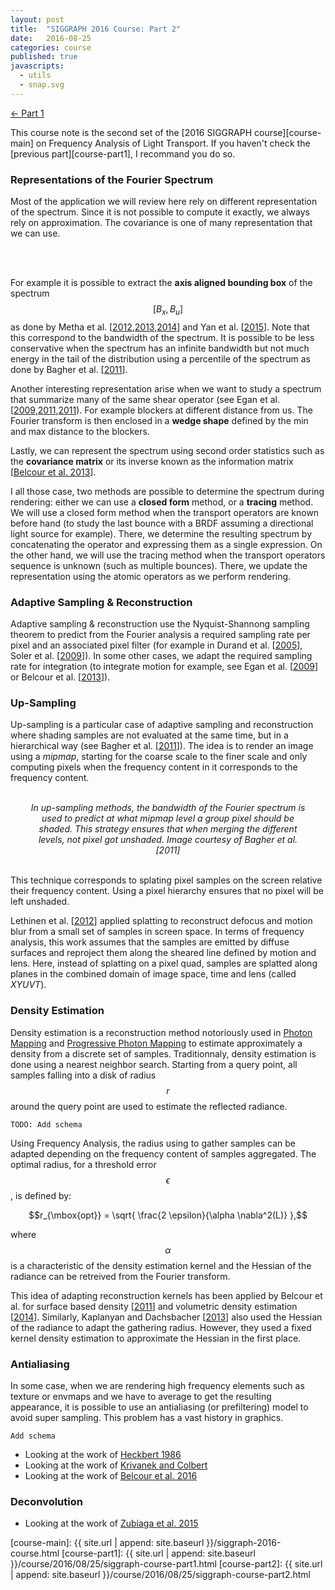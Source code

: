 ```yaml
---
layout: post
title:  "SIGGRAPH 2016 Course: Part 2"
date:   2016-08-25
categories: course
published: true
javascripts:
  - utils
  - snap.svg
---
```


<div style="width:100%;"><a style="float:left;" href="{{site.url | append: site.baseurl }}/course/2016/08/25/siggraph-course-part1.html">&larr; Part 1</a></div><br />

This course note is the second set of the [2016 SIGGRAPH course][course-main] on Frequency Analysis of Light Transport. If you haven't check the [previous part][course-part1], I recommand you do so.

### Representations of the Fourier Spectrum

Most of the application we will review here rely on different representation of the spectrum. Since it is not possible to compute it exactly, we always rely on approximation. The covariance is one of many representation that we can use.

<center>
<object type="image/svg+xml" data="{{ site.url | append: site.baseurl }}/data/svg/course-representation01.svg" width="100%" id="course-representation01"></object><br />
</center><br />

For example it is possible to extract the **axis aligned bounding box** of the spectrum $$[B_x, B_u]$$ as done by Metha et al. [[2012][mehta2012],[2013][metha2013],[2014][metha2014]] and Yan et al. [[2015][yan2015]]. Note that this correspond to the bandwidth of the spectrum. It is possible to be less conservative when the spectrum has an infinite bandwidth but not much energy in the tail of the distribution using a percentile of the spectrum as done by Bagher et al. [[2011][bagher2011]].

Another interesting representation arise when we want to study a spectrum that summarize many of the same shear operator (see Egan et al. [[2009][egan2009],[2011][egan2011a],[2011][egan2011b]). For example blockers at different distance from us. The Fourier transform is then enclosed in a **wedge shape** defined by the min and max distance to the blockers.

Lastly, we can represent the spectrum using second order statistics such as the **covariance matrix** or its inverse known as the information matrix [[Belcour et al. 2013][belcour2013]].

I all those case, two methods are possible to determine the spectrum during rendering: either we can use a **closed form** method, or a **tracing** method. We will use a closed form method when the transport operators are known before hand (to study the last bounce with a BRDF assuming a directional light source for example). There, we determine the resulting spectrum by concatenating the operator and expressing them as a single expression. On the other hand, we will use the tracing method when the transport operators sequence is unknown (such as multiple bounces). There, we update the representation using the atomic operators as we perform rendering.



### Adaptive Sampling & Reconstruction

Adaptive sampling & reconstruction use the Nyquist-Shannong sampling theorem to predict from the Fourier analysis a required sampling rate per pixel and an associated pixel filter (for example in Durand et al. [[2005][durand2005]], Soler et al. [[2009][soler2009]]). In some other cases, we adapt the required sampling rate for integration (to integrate motion for example, see Egan et al. [[2009][egan2009]] or Belcour et al. [[2013][belcour2013]]).

<center>
<div style="position:relative;width:100%">
<object width="100%" data="{{ site.url | append: site.baseurl }}/data/svg/course-applications01.svg" type="image/svg+xml"></object>
</div>
</center>


### Up-Sampling

Up-sampling is a particular case of adaptive sampling and reconstruction where shading samples are not evaluated at the same time, but in a hierarchical way (see Bagher et al. [[2011][bagher2011]]). The idea is to render an image using a *mipmap*, starting for the coarse scale to the finer scale and only computing pixels when the frequency content in it corresponds to the frequency content.

<center>
<div style="position:relative;width:100%">
<object width="100%" data="{{ site.url | append: site.baseurl }}/data/svg/course-applications02.svg" type="image/svg+xml"></object>
</div><br />
<div style="width:90%"><em>In up-sampling methods, the bandwidth of the Fourier spectrum is used to predict at what mipmap level a group pixel should be shaded. This strategy ensures that when merging the different levels, not pixel got unshaded. Image courtesy of Bagher et al. [2011]</em></div>
</center><br />

This technique corresponds to splating pixel samples on the screen relative their frequency content. Using a pixel hierarchy ensures that no pixel will be left unshaded.

Lethinen et al. [[2012][lethinen2012]] applied splatting to reconstruct defocus and motion blur from a small set of samples in screen space. In terms of frequency analysis, this work assumes that the samples are emitted by diffuse surfaces and reproject them along the sheared line defined by motion and lens. Here, instead of splatting on a pixel quad, samples are splatted along planes in the combined domain of image space, time and lens (called *XYUVT*).

### Density Estimation

Density estimation is a reconstruction method notoriously used in [Photon Mapping][jensen1995] and [Progressive Photon Mapping][hachisuka2009] to estimate approximately a density from a discrete set of samples. Traditionnaly, density estimation is done using a nearest neighbor search. Starting from a query point, all samples falling into a disk of radius $$r$$ around the query point are used to estimate the reflected radiance.

    TODO: Add schema

<!--
$$E[S_N \star k] = f \star k$$
-->

Using Frequency Analysis, the radius using to gather samples can be adapted depending on the frequency content of samples aggregated. The optimal radius, for a threshold error $$\epsilon$$, is defined by:

$$r_{\mbox{opt}} = \sqrt{ \frac{2 \epsilon}{\alpha \nabla^2(L)} },$$

where $$\alpha$$ is a characteristic of the density estimation kernel and the Hessian of the radiance can be retreived from the Fourier transform.

This idea of adapting reconstruction kernels has been applied by Belcour et al. for surface based density [[2011][belcour2011]] and volumetric density estimation [[2014][belcour2014]]. Similarly, Kaplanyan and Dachsbacher [[2013][kaplanyan2013]] also used the Hessian of the radiance to adapt the gathering radius. However, they used a fixed kernel density estimation to approximate the Hessian in the first place.

[jensen1995]: http://photonmapping.org
[hachisuka2009]: http://todo.fr

### Antialiasing

In some case, when we are rendering high frequency elements such as texture or envmaps and we have to average to get the resulting appearance, it is possible to use an antialiasing (or prefiltering) model to avoid super sampling. This problem has a vast history in graphics.

    Add schema

 + Looking at the work of [Heckbert 1986][heckbert1986]
 + Looking at the work of [Krivanek and Colbert][krivanek2008]
 + Looking at the work of [Belcour et al. 2016][belcour2016]

### Deconvolution

 + Looking at the work of [Zubiaga et al. 2015][zubiaga2015]

[course-main]:  {{ site.url | append: site.baseurl }}/siggraph-2016-course.html
[course-part1]: {{ site.url | append: site.baseurl }}/course/2016/08/25/siggraph-course-part1.html
[course-part2]: {{ site.url | append: site.baseurl }}/course/2016/08/25/siggraph-course-part2.html

[heckbert1986]: http://tood.fr
[durand2005]:   http://hal.inria.fr/todo
[soler2009]:    http://hal.inria.fr/todo
[egan2009]:     http://www.cs.columbia.edu/cg/mb/
[egan2011a]:    http://graphics.berkeley.edu/papers/Egan-PFF-2011-12/index.html
[egan2011b]:    http://graphics.berkeley.edu/papers/Egan-FAS-2011-04/index.html
[krivanek2008]: http://todo.com/
[belcour2011]:  http://hal.inria.fr/todo
[bagher2011]:   http://hal.inria.fr/todo
[lethinen2012]: http://hal.inria.fr/todo
[mehta2012]:    http://graphics.berkeley.edu/papers/UdayMehta-AAF-2012-12/index.html
[belcour2013]:  http://hal.inria.fr/todo
[kaplanyan2013]:http://cg.ivd.kit.edu/english/APPM.php
[metha2013]:    http://graphics.berkeley.edu/papers/Udaymehta-IPB-2013-07/index.html
[metha2014]:    http://dl.acm.org/citation.cfm?id=2601113&CFID=610675972&CFTOKEN=79354783
[belcour2014]:  http://hal.inria.fr/todo
[yan2015]:      http://dl.acm.org/citation.cfm?id=2816814&CFID=610675972&CFTOKEN=79354783
[zubiaga2015]:  http://hal.inria.fr/todo
[belcour2016]:  http://hal.inria.fr/todo